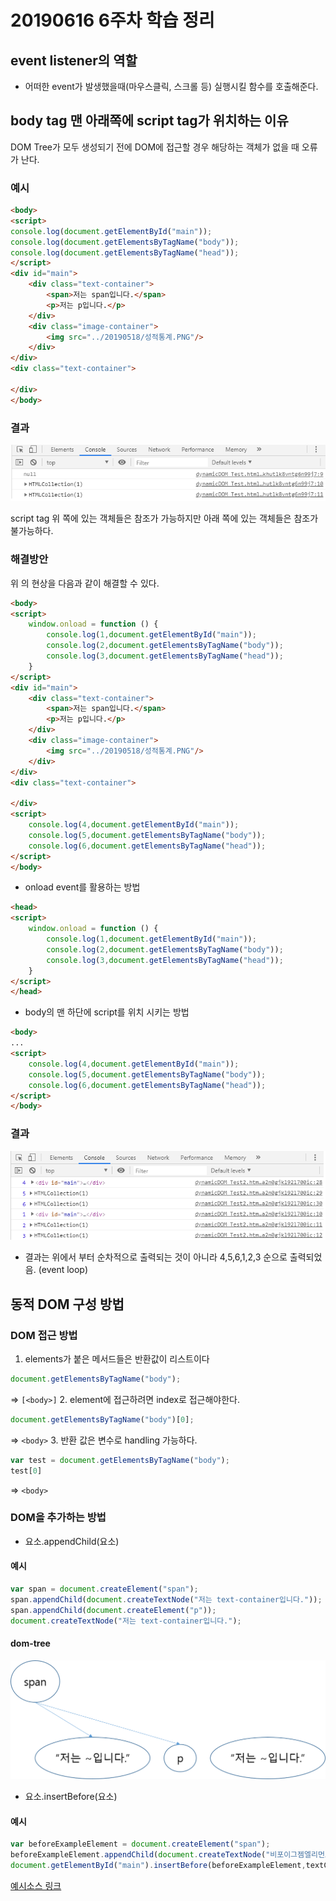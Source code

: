 # 20190616 6주차 학습 정리

## event listener의 역할
- 어떠한 event가 발생했을때(마우스클릭, 스크롤 등) 실행시킬 함수를 호출해준다.

## body tag 맨 아래쪽에 script tag가 위치하는 이유

DOM Tree가 모두 생성되기 전에 DOM에 접근할 경우 해당하는 객체가 없을 때 오류가 난다.

### 예시
```html
<body>
<script>
console.log(document.getElementById("main"));
console.log(document.getElementsByTagName("body"));
console.log(document.getElementsByTagName("head"));
</script>
<div id="main">
    <div class="text-container">
        <span>저는 span입니다.</span>
        <p>저는 p입니다.</p>
    </div>
    <div class="image-container">
        <img src="../20190518/성적통계.PNG"/>
    </div>
</div>
<div class="text-container">

</div>
</body>
```
### 결과
![dom2](1111.png)

script tag 위 쪽에 있는 객체들은 참조가 가능하지만 아래 쪽에 있는 객체들은 참조가 불가능하다.

### 해결방안
위 의 현상을 다음과 같이 해결할 수 있다. 
```html
<body>
<script>
    window.onload = function () {
        console.log(1,document.getElementById("main"));
        console.log(2,document.getElementsByTagName("body"));
        console.log(3,document.getElementsByTagName("head"));
    }
</script>
<div id="main">
    <div class="text-container">
        <span>저는 span입니다.</span>
        <p>저는 p입니다.</p>
    </div>
    <div class="image-container">
        <img src="../20190518/성적통계.PNG"/>
    </div>
</div>
<div class="text-container">

</div>
<script>
    console.log(4,document.getElementById("main"));
    console.log(5,document.getElementsByTagName("body"));
    console.log(6,document.getElementsByTagName("head"));
</script>
</body>
```
- onload event를 활용하는 방법
```html
<head>
<script>
    window.onload = function () {
        console.log(1,document.getElementById("main"));
        console.log(2,document.getElementsByTagName("body"));
        console.log(3,document.getElementsByTagName("head"));
    }
</script>
</head>
```
- body의 맨 하단에 script를 위치 시키는 방법
```html
<body>
...
<script>
    console.log(4,document.getElementById("main"));
    console.log(5,document.getElementsByTagName("body"));
    console.log(6,document.getElementsByTagName("head"));
</script>
</body>
```
### 결과
![test2](2.png)

- 결과는 위에서 부터 순차적으로 출력되는 것이 아니라 4,5,6,1,2,3 순으로 출력되었음.
(event loop)



## 동적 DOM 구성 방법
### DOM 접근 방법

1. elements가 붙은 메서드들은 반환값이 리스트이다
```javascript
document.getElementsByTagName("body");
``` 
=> `[<body>]`
2. element에 접근하려면 index로 접근해야한다.
```javascript
document.getElementsByTagName("body")[0];
```
=> `<body>`
3. 반환 값은 변수로 handling 가능하다.
```javascript
var test = document.getElementsByTagName("body");
test[0]
```
=> `<body>`

### DOM을 추가하는 방법

- 요소.appendChild(요소)

#### 예시
```javascript
var span = document.createElement("span");
span.appendChild(document.createTextNode("저는 text-container입니다."));
span.appendChild(document.createElement("p"));
document.createTextNode("저는 text-container입니다.");
```

#### dom-tree

![dom](3.png)

- 요소.insertBefore(요소)

#### 예시
```javascript
var beforeExampleElement = document.createElement("span");
beforeExampleElement.appendChild(document.createTextNode("비포이그젬엘리먼트"));
document.getElementById("main").insertBefore(beforeExampleElement,textContainer[0]);
```
[예시소스 링크](https://github.com/eunhynugkim/web-study/blob/master/20190616/dynamicDOM_Test3.html)
